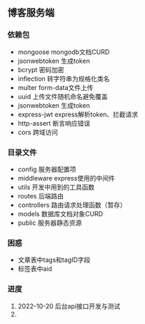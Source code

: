 ## 博客服务端
### 依赖包
- mongoose mongodb文档CURD
- jsonwebtoken 生成token
- bcrypt 密码加密
- inflection 转字符串为规格化类名
- multer form-data文件上传
- uuid 上传文件随机命名避免覆盖
- jsonwebtoken 生成token
- express-jwt express解析token、拦截请求
- http-assert 断言响应错误
- cors 跨域访问

### 目录文件
- config 服务器配置项
- middleware express使用的中间件
- utils 开发中用到的工具函数
- routes 后端路由
- controllers 路由请求处理函数（暂存）
- models 数据库文档对象CURD
- public 服务器静态资源

### 困惑
- 文章表中tags和tagID字段
- 标签表中aid

### 进度
1. 2022-10-20 后台api接口开发与测试
2. 